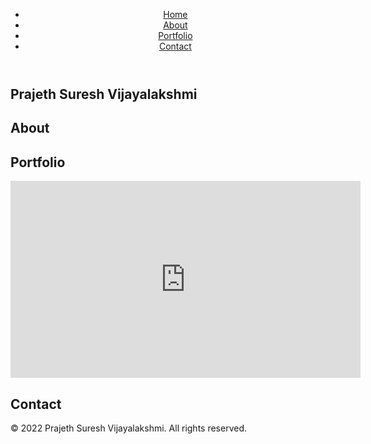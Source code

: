 <!DOCTYPE html>
<html lang="en">
<head>
  <meta charset="UTF-8">
  <meta name="viewport" content="width=device-width, initial-scale=1.0">
  <title>Prajeth Suresh Vijayalakshmi - Film Portfolio</title>
  <link rel="stylesheet" href="styles.css"> <!-- Link to your CSS file -->
  <style>
    /* Add custom styles specific to this page */
  </style>
</head>
<body>
  <header>
    <nav>
      <ul>
        <li><a href="#home">Home</a></li>
        <li><a href="#about">About</a></li>
        <li><a href="#portfolio">Portfolio</a></li>
        <li><a href="#contact">Contact</a></li>
      </ul>
    </nav>
  </header>

  <section id="home">
    <h1>Prajeth Suresh Vijayalakshmi</h1>
    <!-- Add a brief introduction or a captivating video here -->
  </section>

  <section id="about">
    <h2>About</h2>
    <!-- Add information about yourself and your filmmaking journey -->
  </section>

  <section id="portfolio">
    <h2>Portfolio</h2>
    <!-- Showcase your films with embedded YouTube video -->
    <div class="video-container">
      <iframe width="560" height="315" src="https://www.youtube.com/embed/AoYs05UCKIY" frameborder="0" allowfullscreen></iframe>
    </div>
  </section>

  <section id="contact">
    <h2>Contact</h2>
    <!-- Add a contact form or provide your contact information -->
  </section>

  <footer>
    <p>&copy; 2022 Prajeth Suresh Vijayalakshmi. All rights reserved.</p>
  </footer>

  <script src="script.js"></script> <!-- Link to your JavaScript file -->
</body>
</html>
